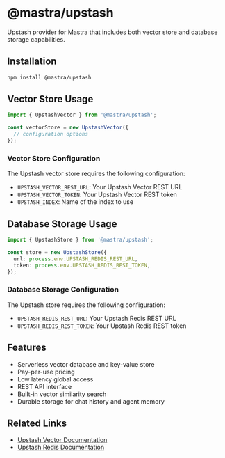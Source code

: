 # @mastra/upstash

Upstash provider for Mastra that includes both vector store and database storage capabilities.

## Installation

```bash
npm install @mastra/upstash
```

## Vector Store Usage

```typescript
import { UpstashVector } from '@mastra/upstash';

const vectorStore = new UpstashVector({
  // configuration options
});
```

### Vector Store Configuration

The Upstash vector store requires the following configuration:

- `UPSTASH_VECTOR_REST_URL`: Your Upstash Vector REST URL
- `UPSTASH_VECTOR_TOKEN`: Your Upstash Vector REST token
- `UPSTASH_INDEX`: Name of the index to use

## Database Storage Usage

```typescript
import { UpstashStore } from '@mastra/upstash';

const store = new UpstashStore({
  url: process.env.UPSTASH_REDIS_REST_URL,
  token: process.env.UPSTASH_REDIS_REST_TOKEN,
});
```

### Database Storage Configuration

The Upstash store requires the following configuration:

- `UPSTASH_REDIS_REST_URL`: Your Upstash Redis REST URL
- `UPSTASH_REDIS_REST_TOKEN`: Your Upstash Redis REST token

## Features

- Serverless vector database and key-value store
- Pay-per-use pricing
- Low latency global access
- REST API interface
- Built-in vector similarity search
- Durable storage for chat history and agent memory

## Related Links

- [Upstash Vector Documentation](https://docs.upstash.com/vector)
- [Upstash Redis Documentation](https://docs.upstash.com/redis)
